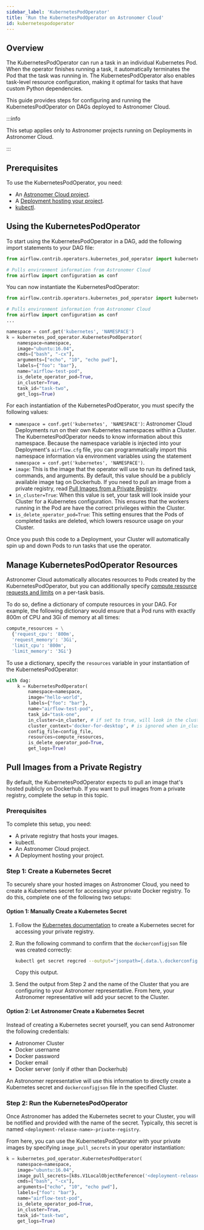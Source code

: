 ```yaml
---
sidebar_label: 'KubernetesPodOperator'
title: 'Run the KubernetesPodOperator on Astronomer Cloud'
id: kubernetespodoperator
---
```


## Overview

The KubernetesPodOperator can run a task in an individual Kubernetes Pod. When the operator finishes running a task, it automatically terminates the Pod that the task was running in. The KubernetesPodOperator also enables task-level resource configuration, making it optimal for tasks that have custom Python dependencies.

This guide provides steps for configuring and running the KubernetesPodOperator on DAGs deployed to Astronomer Cloud.

:::info

This setup applies only to Astronomer projects running on Deployments in Astronomer Cloud.

:::

## Prerequisites

To use the KubernetesPodOperator, you need:

- An [Astronomer Cloud project](create-project).
- A [Deployment hosting your project](deploy-code).
- [kubectl](https://kubernetes.io/docs/tasks/tools/#kubectl).

## Using the KubernetesPodOperator

To start using the KubernetesPodOperator in a DAG, add the following import statements to your DAG file:

```python
from airflow.contrib.operators.kubernetes_pod_operator import kubernetes_pod_operator

# Pulls environment information from Astronomer Cloud
from airflow import configuration as conf
```

You can now instantiate the KubernetesPodOperator:

```python
from airflow.contrib.operators.kubernetes_pod_operator import kubernetes_pod_operator

# Pulls environment information from Astronomer Cloud
from airflow import configuration as conf
...

namespace = conf.get('kubernetes', 'NAMESPACE')
k = kubernetes_pod_operator.KubernetesPodOperator(
    namespace=namespace,
    image="ubuntu:16.04",
    cmds=["bash", "-cx"],
    arguments=["echo", "10", "echo pwd"],
    labels={"foo": "bar"},
    name="airflow-test-pod",
    is_delete_operator_pod=True,
    in_cluster=True,
    task_id="task-two",
    get_logs=True)
```

For each instantiation of the KubernetesPodOperator, you must specify the following values:

- `namespace = conf.get('kubernetes', 'NAMESPACE')`: Astronomer Cloud Deployments run on their own Kubernetes namespaces within a Cluster. The KubernetesPodOperator needs to know information about this namespace. Because the namespace variable is injected into your Deployment's `airflow.cfg` file, you can programmatically import this namespace information via environment variables using the statement `namespace = conf.get('kubernetes', 'NAMESPACE')`.
- `image`: This is the image that the operator will use to run its defined task, commands, and arguments. By default, this value should be a publicly available image tag on Dockerhub. If you need to pull an image from a private registry, read [Pull Images from a Private Registry](kubernetespodoperator#pull-images-from-a-private-registry).
- `in_cluster=True`: When this value is set, your task will look inside your Cluster for a Kubernetes configuration. This ensures that the workers running in the Pod are have the correct privileges within the Cluster.
- `is_delete_operator_pod=True`: This setting ensures that the Pods of completed tasks are deleted, which lowers resource usage on your Cluster.

Once you push this code to a Deployment, your Cluster will automatically spin up and down Pods to run tasks that use the operator.

## Manage KubernetesPodOperator Resources

Astronomer Cloud automatically allocates resources to Pods created by the KubernetesPodOperator, but you can additionally specify [compute resource requests and limits](https://kubernetes.io/docs/concepts/configuration/manage-resources-containers/) on a per-task basis.

To do so, define a dictionary of compute resources in your DAG. For example, the following dictionary would ensure that a Pod runs with exactly 800m of CPU and 3Gi of memory at all times:

```python
compute_resources = \
  {'request_cpu': '800m',
  'request_memory': '3Gi',
  'limit_cpu': '800m',
  'limit_memory': '3Gi'}
```

To use a dictionary, specify the `resources` variable in your instantiation of the KubernetesPodOperator:

```python {11}
with dag:
    k = KubernetesPodOperator(
        namespace=namespace,
        image="hello-world",
        labels={"foo": "bar"},
        name="airflow-test-pod",
        task_id="task-one",
        in_cluster=in_cluster, # if set to true, will look in the cluster, if false, looks for file
        cluster_context='docker-for-desktop', # is ignored when in_cluster is set to True
        config_file=config_file,
        resources=compute_resources,
        is_delete_operator_pod=True,
        get_logs=True)
```

## Pull Images from a Private Registry

By default, the KubernetesPodOperator expects to pull an image that's hosted publicly on Dockerhub. If you want to pull images from a private registry, complete the setup in this topic.

### Prerequisites

To complete this setup, you need:

- A private registry that hosts your images.
- kubectl.
- An Astronomer Cloud project.
- A Deployment hosting your project.

### Step 1: Create a Kubernetes Secret

To securely share your hosted images on Astronomer Cloud, you need to create a Kubernetes secret for accessing your private Docker registry. To do this, complete one of the following two setups:

#### Option 1: Manually Create a Kubernetes Secret

1. Follow the [Kubernetes documentation](https://kubernetes.io/docs/tasks/configure-pod-container/pull-image-private-registry/#create-a-secret-by-providing-credentials-on-the-command-line) to create a Kubernetes secret for accessing your private registry.

2. Run the following command to confirm that the `dockerconfigjson` file was created correctly:

    ```sh
    kubectl get secret regcred --output="jsonpath={.data.\.dockerconfigjson}" | base64 --decode
    ```

    Copy this output.

3. Send the output from Step 2 and the name of the Cluster that you are configuring to your Astronomer representative. From here, your Astronomer representative will add your secret to the Cluster.

#### Option 2: Let Astronomer Create a Kubernetes Secret

Instead of creating a Kubernetes secret yourself, you can send Astronomer the following credentials:

- Astronomer Cluster
- Docker username
- Docker password
- Docker email
- Docker server (only if other than Dockerhub)

An Astronomer representative will use this information to directly create a Kubernetes secret and `dockerconfigjson` file in the specified Cluster.

### Step 2: Run the KubernetesPodOperator

Once Astronomer has added the Kubernetes secret to your Cluster, you will be notified and provided with the name of the secret. Typically, this secret is named `<deployment-release-name>-private-registry`.

From here, you can use the KubernetesPodOperator with your private images by specifying `image_pull_secrets` in your operator instantiation:

```python {4}
k = kubernetes_pod_operator.KubernetesPodOperator(
    namespace=namespace,
    image="ubuntu:16.04",
    image_pull_secrets=[k8s.V1LocalObjectReference('<deployment-release-name>-private-registry')],
    cmds=["bash", "-cx"],
    arguments=["echo", "10", "echo pwd"],
    labels={"foo": "bar"},
    name="airflow-test-pod",
    is_delete_operator_pod=True,
    in_cluster=True,
    task_id="task-two",
    get_logs=True)
```
